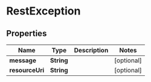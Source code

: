 

# RestException


## Properties

Name | Type | Description | Notes
------------ | ------------- | ------------- | -------------
**message** | **String** |  |  [optional]
**resourceUri** | **String** |  |  [optional]



